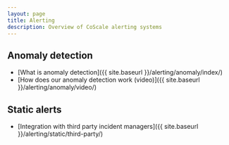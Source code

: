 ```yaml
---
layout: page
title: Alerting
description: Overview of CoScale alerting systems
---
```


## Anomaly detection

* [What is anomaly detection]({{ site.baseurl }}/alerting/anomaly/index/)
* [How does our anomaly detection work (video)]({{ site.baseurl }}/alerting/anomaly/video/)

## Static alerts

<!-- * [Forecast alerts]({{ site.baseurl }}/alerting/static/forecast/) -->
* [Integration with third party incident managers]({{ site.baseurl }}/alerting/static/third-party/)
